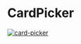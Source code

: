 CardPicker
==========

[![card-picker](http://img.youtube.com/vi/Dnm7MOuAosE/0.jpg)](http://www.youtube.com/watch?v=Dnm7MOuAosE)